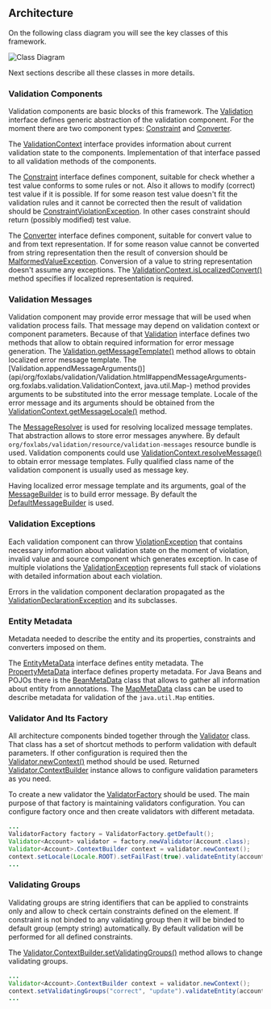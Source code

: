 ## Architecture

On the following class diagram you will see the key classes of this framework.

![Class Diagram](assets/images/class-diagram.png)

Next sections describe all these classes in more details.

### Validation Components

Validation components are basic blocks of this framework. The [Validation](api/org/foxlabs/validation/Validation.html)
interface defines generic abstraction of the validation component. For the moment
there are two component types: [Constraint](api/org/foxlabs/validation/constraint/Constraint.html)
and [Converter](api/org/foxlabs/validation/converter/Converter.html).

The [ValidationContext](api/org/foxlabs/validation/ValidationContext.html) interface
provides information about current validation state to the components. Implementation
of that interface passed to all validation methods of the components.

The [Constraint](api/org/foxlabs/validation/constraint/Constraint.html) interface
defines component, suitable for check whether a test value conforms to some rules or not.
Also it allows to modify (correct) test value if it is possible. If for some reason
test value doesn't fit the validation rules and it cannot be corrected then the result
of validation should be [ConstraintViolationException](api/org/foxlabs/validation/constraint/ConstraintViolationException.html).
In other cases constraint should return (possibly modified) test value.

The [Converter](api/org/foxlabs/validation/converter/Converter.html) interface defines
component, suitable for convert value to and from text representation. If for some
reason value cannot be converted from string representation then the result of conversion
should be [MalformedValueException](api/org/foxlabs/validation/converter/MalformedValueException.html).
Conversion of a value to string representation doesn't assume any exceptions.
The [ValidationContext.isLocalizedConvert()](api/org/foxlabs/validation/ValidationContext.html#isLocalizedConvert--)
method specifies if localized representation is required.

### Validation Messages

Validation component may provide error message that will be used when validation process fails.
That message may depend on validation context or component parameters. Because of that
[Validation](api/org/foxlabs/validation/Validation.html) interface defines two methods that
allow to obtain required information for error message generation. The
[Validation.getMessageTemplate()](api/org/foxlabs/validation/Validation.html#getMessageTemplate-org.foxlabs.validation.ValidationContext-)
method allows to obtain localized error message template. The
[Validation.appendMessageArguments()](api/org/foxlabs/validation/Validation.html#appendMessageArguments-org.foxlabs.validation.ValidationContext, java.util.Map-)
method provides arguments to be substituted into the error message template. Locale of the
error message and its arguments should be obtained from the
[ValidationContext.getMessageLocale()](api/org/foxlabs/validation/ValidationContext.html#getMessageLocale--) method.

The [MessageResolver](api/org/foxlabs/validation/message/MessageResolver.html) is used
for resolving localized message templates. That abstraction allows to store error messages
anywhere. By default `org/foxlabs/validation/resource/validation-messages`
resource bundle is used. Validation components could use
[ValidationContext.resolveMessage()](api/org/foxlabs/validation/ValidationContext.html#resolveMessage-java.lang.String-)
to obtain error message templates. Fully qualified class name of the validation component
is usually used as message key.

Having localized error message template and its arguments, goal of the
[MessageBuilder](api/org/foxlabs/validation/message/MessageBuilder.html) is to build
error message. By default the [DefaultMessageBuilder](api/org/foxlabs/validation/message/DefaultMessageBuilder.html)
is used.

### Validation Exceptions

Each validation component can throw [ViolationException](api/org/foxlabs/validation/ViolationException.html)
that contains necessary information about validation state on the moment of violation,
invalid value and source component which generates exception. In case of multiple violations the
[ValidationException](api/org/foxlabs/validation/ValidationException.html) represents full stack
of violations with detailed information about each violation.

Errors in the validation component declaration propagated as the
[ValidationDeclarationException](api/org/foxlabs/validation/ValidationDeclarationException.html)
and its subclasses.

### Entity Metadata

Metadata needed to describe the entity and its properties, constraints and converters imposed on them.

The [EntityMetaData](api/org/foxlabs/validation/metadata/EntityMetaData.html) interface defines
entity metadata. The [PropertyMetaData](api/org/foxlabs/validation/metadata/PropertyMetaData.html)
interface defines property metadata. For Java Beans and POJOs there is the
[BeanMetaData](api/org/foxlabs/validation/metadata/BeanMetaData.html) class that allows to
gather all information about entity from annotations.
The [MapMetaData](api/org/foxlabs/validation/metadata/MapMetaData.html) class can be used
to describe metadata for validation of the `java.util.Map` entities.

### Validator And Its Factory

All architecture components binded together through the [Validator](api/org/foxlabs/validation/Validator.html)
class. That class has a set of shortcut methods to perform validation with default parameters.
If other configuration is required then the [Validator.newContext()](api/org/foxlabs/validation/Validator.html#newContext--)
method should be used. Returned [Validator.ContextBuilder](api/org/foxlabs/validation/Validator.ContextBuilder.html)
instance allows to configure validation parameters as you need.

To create a new validator the [ValidatorFactory](api/org/foxlabs/validation/ValidatorFactory.html)
should be used. The main purpose of that factory is maintaining validators configuration.
You can configure factory once and then create validators with different metadata.

```java
...
ValidatorFactory factory = ValidatorFactory.getDefault();
Validator<Account> validator = factory.newValidator(Account.class);
Validator<Account>.ContextBuilder context = validator.newContext();
context.setLocale(Locale.ROOT).setFailFast(true).validateEntity(account);
...
```

### Validating Groups

Validating groups are string identifiers that can be applied to constraints only and
allow to check certain constraints defined on the element. If constraint is not binded
to any validating group then it will be binded to default group (empty string) automatically.
By default validation will be performed for all defined constraints.

The [Validator.ContextBuilder.setValidatingGroups()](api/org/foxlabs/validation/Validator.ContextBuilder.html#setValidatingGroups-java.lang.String...-)
method allows to change validating groups.

```java
...
Validator<Account>.ContextBuilder context = validator.newContext();
context.setValidatingGroups("correct", "update").validateEntity(account);
...
```
